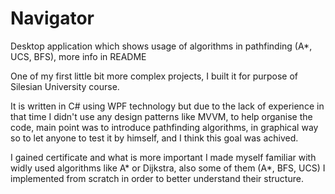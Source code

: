 # Navigator
Desktop application which shows usage of algorithms in pathfinding (A*, UCS, BFS), more info in README

One of my first little bit more complex projects, I built it for purpose of Silesian University course.

It is written in C# using WPF technology but due to the lack of experience in that time I didn't use any
design patterns like MVVM, to help organise the code, main point was to introduce pathfinding algorithms, in
graphical way so to let anyone to test it by himself, and I think this goal was achived.

I gained certificate and what is more important I made myself familiar with widly used algorithms like A* or Dijkstra,
also some of them (A*, BFS, UCS) I implemented from scratch in order to better understand their structure.
